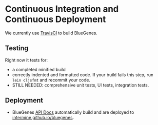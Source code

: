 # Continuous Integration and Continuous Deployment

We currently use [TravisCI](https://travis-ci.org/intermine/bluegenes) to build BlueGenes.

## Testing

Right now it tests for:

 - a completed minified build
 - correctly indented and formatted code. If your build fails this step, run `lein cljsfmt` and recommit your code.
 - STILL NEEDED: comprehensive unit tests, UI tests, integration tests.

## Deployment

 - BlueGenes [API Docs](api-docs.md) automatically build and are deployed to [intermine.github.io/bluegenes](https://intermine.github.io/bluegenes). 
